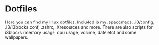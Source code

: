 # Dotfiles
Here you can find my linux dotfiles. Included is my .spacemacs, .i3/config, .i3/i3blocks.conf, .zshrc, .Xresources and more. There are also scripts for i3blocks (memory usage, cpu usage, volume, date etc) and some wallpapers.

